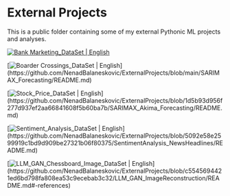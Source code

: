 # External Projects
This is a public folder containing some of my external Pythonic ML projects and analyses.

[![Bank Marketing_DataSet | English](https://img.shields.io/badge/Bank%20Marketing_DataSet%20(Classification)-English-yellowblue?logoColor=blue&labelColor=yellow)](https://github.com/NenadBalaneskovic/ExternalProjects/blob/0b628164a6e5e62fbfef9919acf1fb9cc307d7a8/Bank_MarketingDataSet_classification/README.md)

[![Boarder Crossings_DataSet | English](https://img.shields.io/badge/Boarder_Crossings_DataSet%20(SARIMAX_Forecasting)-English-yellowblue?logoColor=blue&labelColor=yellow)](https://github.com/NenadBalaneskovic/ExternalProjects/blob/main/SARIMAX_Forecasting/README.md)

[![Stock_Price_DataSet | English](https://img.shields.io/badge/Stock_Price_DataSet%20(SARIMAX_Stock_Forecasting)-English-yellowblue?logoColor=blue&labelColor=yellow)](https://github.com/NenadBalaneskovic/ExternalProjects/blob/1d5b93d956f277d937ef2aa66841608f5b60ba7b/SARIMAX_Akima_Forecasting/README.md)

[![Sentiment_Analysis_DataSet | English](https://img.shields.io/badge/Sentiment_Analysis_DataSet%20(NLTK_SpaCy_BeautifulSoup)-English-yellowblue?logoColor=blue&labelColor=yellow)](https://github.com/NenadBalaneskovic/ExternalProjects/blob/5092e58e2599919c1bd9d909be27321b06f80375/SentimentAnalysis_NewsHeadlines/README.md)

[![LLM_GAN_Chessboard_Image_DataSet | English](https://img.shields.io/badge/GAN_LLM_Chessboard_Image_DataSet%20(GAN_LLM)-English-yellowblue?logoColor=blue&labelColor=yellow)](https://github.com/NenadBalaneskovic/ExternalProjects/blob/c5545694421ed6bd798fa808ea53c9ecebab3c32/LLM_GAN_ImageReconstruction/README.md#-references)

